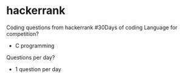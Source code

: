 # hackerrank
Coding questions from hackerrank #30Days of coding
Language for competition?
- C programming

Questions per day?
- 1 question per day
